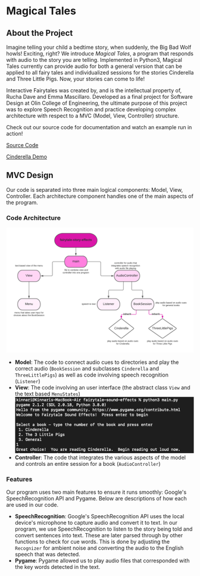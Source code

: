 # Magical Tales

## About the Project
Imagine telling your child a bedtime story, when suddenly, the Big Bad Wolf howls! Exciting, right? We introduce _Magical Tales_, a program that responds with audio to the story you are telling. Implemented in Python3, Magical Tales currently can provide audio for both a general version that can be applied to all fairy tales and individualized sessions for the stories Cinderella and Three Little Pigs. Now, your stories can come to life!

Interactive Fairytales was created by, and is the intellectual property of, Rucha Dave and Emma Mascillaro. Developed as a final project for Software
Design at Olin College of Engineering, the ultimate purpose of this project was to explore Speech Recognition and practice developing complex architecture with respect to a MVC (Model, View, Controller) structure.

Check out our source code for documentation and watch an example run in action!

[Source Code](https://github.com/olincollege/fairytale-sound-effects)

[Cinderella Demo](video1106553709.mp4)

## MVC Design

Our code is separated into three main logical components: Model, View, Controller. Each architecture component handles one of the main aspects of the program.

### Code Architecture

![Class Diagram](class_diagram.png)

- **Model**: 
  The code to connect audio cues to directories and play the correct audio (`BookSession` and subclasses `Cinderella` and `ThreeLittlePigs`) as well as code involving speech recognition (`Listener`)
- **View**:
  The code involving an user interface (the abstract class `View` and the text based `MenuStates`)
  ![Menu](menu_picture.png)
- **Controller**: 
  The code that integrates the various aspects of the model and controls an entire session for a book (`AudioController`)

### Features

Our program uses two main features to ensure it runs smoothly: Google's SpeechRecognition API and Pygame. Below are descriptions of how each are used in our code. 

- **SpeechRecognition**: Google's SpeechRecognition API uses the local device's microphone to capture audio and convert it to text. In our program, we use SpeechRecognition to listen to the story being told and convert sentences into text. These are later parsed through by other functions to check for cue words. This is done by adjusting the `Recognizer` for ambient noise and converting the audio to the English speech that was detected.
- **Pygame**: Pygame allowed us to play audio files that corresponded with the key words detected in the text. 
